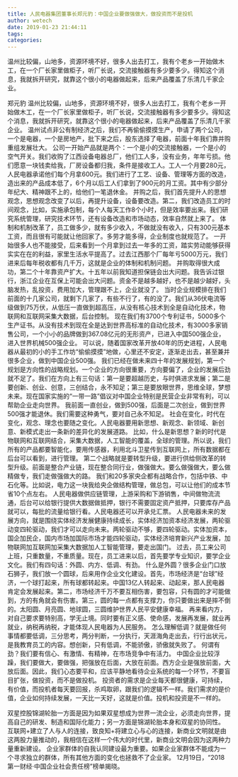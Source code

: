 ```yaml
---
title: 人民电器集团董事长郑元豹：中国企业要做强做大，做投资而不是投机
author: wetech
date: 2019-01-23 21:44:11
tags: 
categories: 
---
```

温州比较偏，山地多，资源环境不好，很多人出去打工，我有个老乡一开始做木工，在一个厂长家里做柜子，听厂长说，交流接触器有多少要多少。得知这个消息，我就拆开研究，就靠这个很小的电器做起来，后来产品覆盖了乐清几千家企业。
<!-- more -->
郑元豹
温州比较偏，山地多，资源环境不好，很多人出去打工，我有个老乡一开始做木工，在一个厂长家里做柜子，听厂长说，交流接触器有多少要多少。得知这个消息，我就拆开研究，就靠这个很小的电器做起来，后来产品覆盖了乐清几千家企业。
温州试点非公有制经济之后，我们不再偷偷摸摸生产，申请了两个公司，一个是电器，一个是房地产，批下来之后，股东选择了电器，前面十年我们靠并购重组发展壮大。
公司一开始产品就是两个：一个是小的交流接触器，一个是小的空气开关。我们收购了江西设备电器总厂，他们工人多，没有业务，年年亏损。他们愿意一块钱卖给我，厂房设备都归我，条件是接收工人。工人一个月要280元，人民电器承诺他们每个月拿600元。我们进行了工艺、设备、管理等方面的改造，造出来的产品成本低了，6个月以后工人们拿到了900元的月工资。其中有少部分年纪大、精神跟不上的，给他们一笔退休金。
并购之后，我们首先提升人的思想观念，思想观念改变了以后，再提升设备，设备要改造。第二，我们改造员工的时间观念，比如，实施承包制，每个人每天工作8个小时，但是效率要出来。我们研究系统管理，研究技术环节，还有设备改造和市场动态，效率自然就上来了。
体制和机制改革了，员工做多少，就有多少收入，不做就没有收入，只有300元基本工资，而且很有可能就让他回家了。多劳才能多得，企业制度也就规范了。
一开始很多人也不能接受，后来看到一个月拿到过去一年多的工资，踏实劳动能够获得实实在在的利益，家里生活水平提高了。过去江西那个厂每年亏5000万元，我们进来后每年税收都有几千万，这就是企业的体制和机制问题。
并购取得很大成功，第二个十年靠资产扩大。十五年以前我知道担保链会出大问题。我告诉过银行，浙江企业在互保上可能会出大问题。资金不是越多越好，也不是越少越好，头脑发热，乱投资，费用加大，管理跟不上，企业就没了。
当时企业规模排在我们前面的十几家公司，就剩下几家了，有些不行了，有的没了。我们从36伏电流等级做到75万伏，从低压一直做到超高压，从没有核心技术到全是自动化技术，物联网和互联网采集大数据，后台控制。
现在我们有3700个专利证书，5000多个生产证书。从没有技术到现在全是达到世界高标准的自动化技术，有3000多家销售公司，一个小小的品牌做到367.08亿元的无形资产，已进入中国500强企业，进入世界机械500强企业。
可以说，随着国家改革开放40年的历史进程，人民电器从最初的小的手工作坊“偷偷摸摸”地做，心里还不安定，逐渐走出去，甚至兼并很多企业，做到中国企业500强。
我们已经在做未来四十年的发展规划，第一个规划是方向性的战略规划。一个企业的方向很重要，方向要偏了，企业的发展后劲就不足了。我们在方向上有三句话：第一是要超越历史，与时俱进求发展；第二是要创新、创业、创意，三创结合，永不知足；第三是要放眼世界，思维全球，梦想未来。现在国家实施的“一带一路”倡议对中国企业特别是民营企业非常有利，可以帮助企业走向世界。
我前面一直创业，做到500强，后面是二次创业，做到世界500强才能退休。我们需要这种勇气，要对自己永不知足。
社会在变化，时代在变化，观念、理念也要随之变化。人民电器要用新思想、新观念、新领域、新创意、新模式走出一条新的差异化的发展道路。
比如，什么是新思想？新的时代是物联网和互联网结合，采集大数据，人工智能的覆盖，全球的管理。所以说，我们所有的产品都要智能化，要用传感器，利用北斗卫星传到互联网上，所有数据都在后台可以看到，进行管理。
第二个战略就是要转型升级，要进行供给侧改革的转型升级。前面是整合产业链，现在整合同行业，做强做大。要么做强做大，要么做精做专，我们走做强做大的路。
我们和20多家央企都有战略合作，包括中铁、中石化等。比如说，电力这一块我给央企做结构管理，做总包，可以让他们的成本节省10个点左右。
人民电器做供应链管理，上游采购和下游销售，中间做物流流通，后台可以给银行提供大数据做抵押，银行不需要固定资产抵押，只要库存产品就可以，每批的流量给银行看。人民电器还可以开承兑汇票。
人民电器未来的发展方向，就是围绕实体经济发展健康持续成长，实体经济加资本经济发展，两轮驱动变四轮驱动，我们才可以走向未来。两轮驱动不够，要四轮驱动。实体加资本，国企加民企，国内市场加国际市场才能四轮驱动，实体经济培育新兴产业发展，加物联网加互联网加采集大数据加人工智能管理，要走出国门。
过去，员工来公司上班，只重数量，不重质量。现在，员工进来以后，首先要学专业知识，要学企业文化。我们有四句话：外圆、内方、低调、有劲。
什么是外圆？很多企业门口放石狮子，我们放一个圆球，后来用作企业文化建设。首先，市场经济是“台球”经济，一个球打起来，所有球都转起来。中国13亿人转起来、动起来，那人民电器肯定会发展起来。第二，市场经济千万不要互相伤害，要包容，只有圆的才可能做到，方的有角就会有伤害。第三，圆的每一点都有支撑力，你只要做出来是摔不倒的。太阳圆、月亮圆、地球圆，三圆维护世界人民平安健康幸福。
再来看内方，对自己要求要特别高，学无止境。同时要有正义感、使命感，发展再发展，就业再就业，纳税再纳税，才能体现人民电器为人民服务。
怎么理解低调？就是做任何事情都要低调，三分思考，两分判断，一分执行，天涯海角走出去，行行出状元，是我教育员工的内容。想创新，只有低调，不能骄傲，骄傲就失败了。
何谓有劲？我们要有信心、有激情、有精神，在市场竞争中有活力。
中国企业比较浮躁，我们要做大，要做强，把强放在后面，大放在前面。西方企业是强放前面，大放后面。因此，我们心态要平和，应该平静地看待企业系统的每一个环节，不要盲目扩张，做投资，而不是做投机。
投资者的需求是企业每天都很健康，可持续，有价值，而投机者每天要回报，杀鸡取卵，跟我们的逻辑不一样。我们需求的是价值，企业如何持续发展，一天比一天好，这就是价值。投机和投资是不一样的。
 
 
双星控股锦湖轮胎一方面是因为如果双星想成为世界一流企业，必须走向世界，提高自己的研发、制造和国际化能力；另一方面是锦湖轮胎本身和双星的协同性。
互联网+建立了人与人的连接，致良知+将建立心与心的连接，新商业文明就是由这两股力量推动的，我相信在这样一个伟大的时代里，新商业文明会因为这两种力量重新建设。
企业家群体的自我认同建设最为重要。如果企业家群体不能成为一个寻求独立的群体，所有其他方面的变化也拯救不了企业家。
12月19日，“2018第一财经·中国企业社会责任榜”榜单揭晓。
